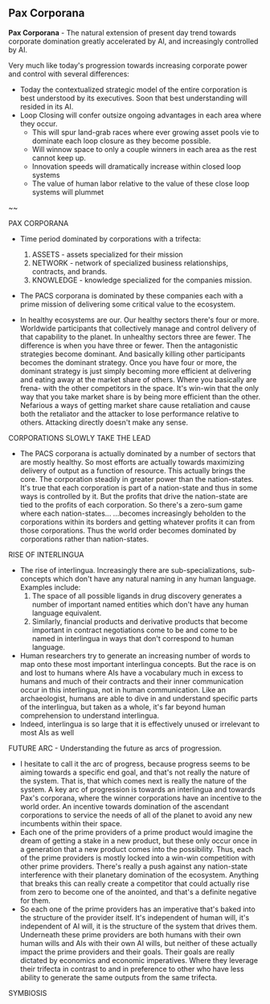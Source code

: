 
## Pax Corporana

**Pax Corporana** - The natural extension of present day trend towards corporate domination greatly accelerated by AI, and increasingly controlled by AI.

Very much like today's progression towards increasing corporate power and control with several differences:
- Today the contextualized strategic model of the entire corporation is best understood by its executives.
  Soon that best understanding will resided in its AI.
- Loop Closing will confer outsize ongoing advantages in each area where they occur.
	- This will spur land-grab races where ever growing asset pools vie to dominate each loop closure as they become possible.
	- Will winnow space to only a couple winners in each area as the rest cannot keep up.
	- Innovation speeds will dramatically increase within closed loop systems
	- The value of human labor relative to the value of these close loop systems will plummet

~~

PAX CORPORANA
- Time period dominated by corporations with a trifecta: 
  1. ASSETS - assets specialized for their mission
  2. NETWORK - network of specialized business relationships, contracts, and brands.
  3. KNOWLEDGE - knowledge specialized for the companies mission.

- The PACS corporana is dominated by these companies each with a prime mission of delivering some critical value to the ecosystem. 
- In healthy ecosystems are our. Our healthy sectors there's four or more. Worldwide participants that collectively manage and control delivery of that capability to the planet. In unhealthy sectors three are fewer. The difference is when you have three or fewer. Then the antagonistic strategies become dominant. And basically killing other participants becomes the dominant strategy. Once you have four or more, the dominant strategy is just simply becoming more efficient at delivering and eating away at the market share of others. Where you basically are frena- with the other competitors in the space. It's win-win that the only way that you take market share is by being more efficient than the other. Nefarious a ways of getting market share cause retaliation and cause both the retaliator and the attacker to lose performance relative to others. Attacking directly doesn't make any sense. 

CORPORATIONS SLOWLY TAKE THE LEAD
- The PACS corporana is actually dominated by a number of sectors that are mostly healthy. So most efforts are actually towards maximizing delivery of output as a function of resource. This actually brings the core. The corporation steadily in greater power than the nation-states. It's true that each corporation is part of a nation-state and thus in some ways is controlled by it. But the profits that drive the nation-state are tied to the profits of each corporation. So there's a zero-sum game where each nation-states... ...becomes increasingly beholden to the corporations within its borders and getting whatever profits it can from those corporations. Thus the world order becomes dominated by corporations rather than nation-states. 

RISE OF INTERLINGUA 
- The rise of interlingua. Increasingly there are sub-specializations, sub-concepts which don't have any natural naming in any human language. Examples include:
	1. The space of all possible ligands in drug discovery generates a number of important named entities which don't have any human language equivalent. 
	2. Similarly, financial products and derivative products that become important in contract negotiations come to be and come to be named in interlingua in ways that don't correspond to human language. 
- Human researchers try to generate an increasing number of words to map onto these most important interlingua concepts. But the race is on and lost to humans where AIs have a vocabulary much in excess to humans and much of their contracts and their inner communication occur in this interlingua, not in human communication. Like an archaeologist, humans are able to dive in and understand specific parts of the interlingua, but taken as a whole, it's far beyond human comprehension to understand interlingua. 
- Indeed, interlingua is so large that it is effectively unused or irrelevant to most AIs as well

FUTURE ARC - Understanding the future as arcs of progression. 
- I hesitate to call it the arc of progress, because progress seems to be aiming towards a specific end goal, and that's not really the nature of the system. That is, that which comes next is really the nature of the system. A key arc of progression is towards an interlingua and towards Pax's corporana, where the winner corporations have an incentive to the world order. An incentive towards domination of the ascendant corporations to service the needs of all of the planet to avoid any new incumbents within their space. 
- Each one of the prime providers of a prime product would imagine the dream of getting a stake in a new product, but these only occur once in a generation that a new product comes into the possibility. Thus, each of the prime providers is mostly locked into a win-win competition with other prime providers. There's really a push against any nation-state interference with their planetary domination of the ecosystem. Anything that breaks this can really create a competitor that could actually rise from zero to become one of the anointed, and that's a definite negative for them. 
- So each one of the prime providers has an imperative that's baked into the structure of the provider itself. It's independent of human will, it's independent of AI will, it is the structure of the system that drives them. Underneath these prime providers are both humans with their own human wills and AIs with their own AI wills, but neither of these actually impact the prime providers and their goals. Their goals are really dictated by economics and economic imperatives. Where they leverage their trifecta in contrast to and in preference to other who have less ability to generate the same outputs from the same trifecta. 


SYMBIOSIS